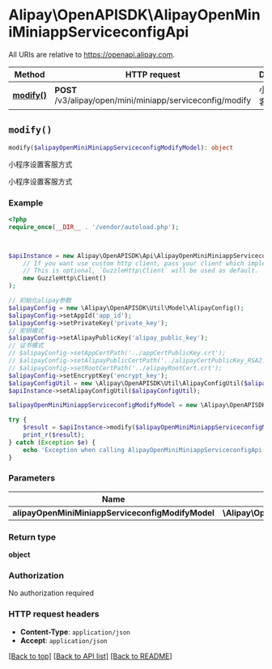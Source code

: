 # Alipay\OpenAPISDK\AlipayOpenMiniMiniappServiceconfigApi

All URIs are relative to https://openapi.alipay.com.

Method | HTTP request | Description
------------- | ------------- | -------------
[**modify()**](AlipayOpenMiniMiniappServiceconfigApi.md#modify) | **POST** /v3/alipay/open/mini/miniapp/serviceconfig/modify | 小程序设置客服方式


## `modify()`

```php
modify($alipayOpenMiniMiniappServiceconfigModifyModel): object
```

小程序设置客服方式

小程序设置客服方式

### Example

```php
<?php
require_once(__DIR__ . '/vendor/autoload.php');



$apiInstance = new Alipay\OpenAPISDK\Api\AlipayOpenMiniMiniappServiceconfigApi(
    // If you want use custom http client, pass your client which implements `GuzzleHttp\ClientInterface`.
    // This is optional, `GuzzleHttp\Client` will be used as default.
    new GuzzleHttp\Client()
);

// 初始化alipay参数
$alipayConfig = new \Alipay\OpenAPISDK\Util\Model\AlipayConfig();
$alipayConfig->setAppId('app_id');
$alipayConfig->setPrivateKey('private_key');
// 密钥模式
$alipayConfig->setAlipayPublicKey('alipay_public_key');
// 证书模式
// $alipayConfig->setAppCertPath('../appCertPublicKey.crt');
// $alipayConfig->setAlipayPublicCertPath('../alipayCertPublicKey_RSA2.crt');
// $alipayConfig->setRootCertPath('../alipayRootCert.crt');
$alipayConfig->setEncryptKey('encrypt_key');
$alipayConfigUtil = new \Alipay\OpenAPISDK\Util\AlipayConfigUtil($alipayConfig);
$apiInstance->setAlipayConfigUtil($alipayConfigUtil);

$alipayOpenMiniMiniappServiceconfigModifyModel = new \Alipay\OpenAPISDK\Model\AlipayOpenMiniMiniappServiceconfigModifyModel(); // \Alipay\OpenAPISDK\Model\AlipayOpenMiniMiniappServiceconfigModifyModel

try {
    $result = $apiInstance->modify($alipayOpenMiniMiniappServiceconfigModifyModel);
    print_r($result);
} catch (Exception $e) {
    echo 'Exception when calling AlipayOpenMiniMiniappServiceconfigApi->modify: ', $e->getMessage(), PHP_EOL;
}
```

### Parameters

Name | Type | Description  | Notes
------------- | ------------- | ------------- | -------------
 **alipayOpenMiniMiniappServiceconfigModifyModel** | **\Alipay\OpenAPISDK\Model\AlipayOpenMiniMiniappServiceconfigModifyModel**|  | [optional]

### Return type

**object**

### Authorization

No authorization required

### HTTP request headers

- **Content-Type**: `application/json`
- **Accept**: `application/json`

[[Back to top]](#) [[Back to API list]](../../README.md#api-endpoints)
[[Back to README]](../../README.md)
